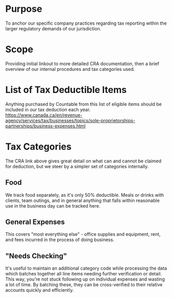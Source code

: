 # Purpose
To anchor our specific company practices regarding tax reporting within the larger regulatory demands of our jurisdiction.

# Scope
Providing initial linkout to more detailed CRA documentation, then a brief overview of our internal procedures and tax categories used.


# List of Tax Deductible Items
Anything purchased by Countable from this list of eligible items should be included in our tax deduction each year.
https://www.canada.ca/en/revenue-agency/services/tax/businesses/topics/sole-proprietorships-partnerships/business-expenses.html

# Tax Categories
The CRA link above gives great detail on what can and cannot be claimed for deduction, but we steer by a simpler set of categories internally.

## Food
We track food separately, as it's only 50% deductible. Meals or drinks with clients, team outings, and in general anything that falls within reasonable use in the business day can be tracked here.

## General Expenses
This covers "most everything else" - office supplies and equipment, rent, and fees incurred in the process of doing business.

## "Needs Checking"
It's useful to maintain an additional category code while processing the data which batches together all line items needing further verification or detail. This way, you're not stuck following up on individual expenses and wasting a lot of time. By batching these, they can be cross-verified to their relative accounts quickly and efficiently.

